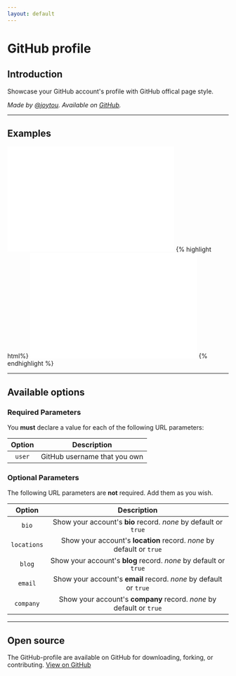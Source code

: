 ```yaml
---
layout: default
---
```

# GitHub profile
## Introduction
Showcase your GitHub account's profile with GitHub offical page style.

*Made by [@joytou](https://github.com/joytou). Available on [GitHub](https://github.com/joytou/github-profile).*

-------

## Examples
 <iframe src="//github-profile.joytou.net/gh-profile/?user=joytou&bio=true&locations=true&blog=true&email=true&company=true" allowtransparency="true" frameborder="0" scrolling="no" height="240" width="380" sandbox="allow-scripts" seamless></iframe>
{% highlight html%}
<iframe src="//github-profile.joytou.net/gh-profile/?user=joytou&bio=true&locations=true&blog=true&email=true&company=true" allowtransparency="true" frameborder="0" scrolling="no" height="240" width="380" sandbox="allow-scripts" seamless></iframe>
{% endhighlight %}

-------

## Available options
### Required Parameters
You **must** declare a value for each of the following URL parameters:

| Option | Description |
|:----------:|:----------:|
|  `user`  | GitHub username that you own |

### Optional Parameters
The following URL parameters are **not** required. Add them as you wish.

| Option | Description |
|:----------:|:----------:|
|      `bio`            |     Show your account's **bio** record. *none* by default or  `true`        |
|      `locations` |      Show your account's **location** record. *none* by default or  `true`      |
|      `blog`          |      Show your account's **blog** record. *none* by default or  `true`      |
|      `email`         |      Show your account's **email** record. *none* by default or  `true`      |
|      `company` |       Show your account's **company** record. *none* by default or  `true`     |

-------

## Open source
The GitHub-profile are available on GitHub for downloading, forking, or contributing.
[View on GitHub](https://github.com/joytou/github-profile)
